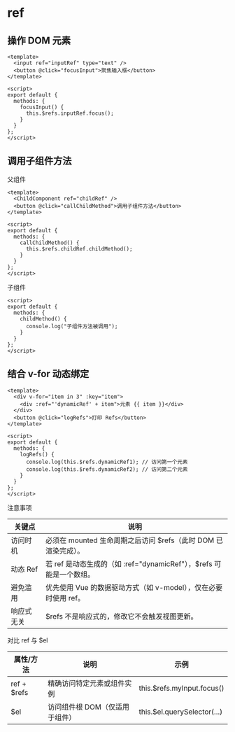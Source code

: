 # ref

## 操作 DOM 元素

```vue
<template>
  <input ref="inputRef" type="text" />
  <button @click="focusInput">聚焦输入框</button>
</template>

<script>
export default {
  methods: {
    focusInput() {
      this.$refs.inputRef.focus();
    }
  }
};
</script>
```

## 调用子组件方法

父组件
```vue
<template>
  <ChildComponent ref="childRef" />
  <button @click="callChildMethod">调用子组件方法</button>
</template>

<script>
export default {
  methods: {
    callChildMethod() {
      this.$refs.childRef.childMethod();
    }
  }
};
</script>
```

子组件
```vue
<script>
export default {
  methods: {
    childMethod() {
      console.log("子组件方法被调用");
    }
  }
};
</script>
```

## 结合 v-for 动态绑定

```vue
<template>
  <div v-for="item in 3" :key="item">
    <div :ref="'dynamicRef' + item">元素 {{ item }}</div>
  </div>
  <button @click="logRefs">打印 Refs</button>
</template>

<script>
export default {
  methods: {
    logRefs() {
      console.log(this.$refs.dynamicRef1); // 访问第一个元素
      console.log(this.$refs.dynamicRef2); // 访问第二个元素
    }
  }
};
</script>
```

注意事项

|关键点 | 说明 |
| --- | --- |
| 访问时机 | 必须在 mounted 生命周期之后访问 $refs（此时 DOM 已渲染完成）。|
| 动态 Ref | 若 ref 是动态生成的（如 :ref="dynamicRef"），$refs 可能是一个数组。|
| 避免滥用 | 优先使用 Vue 的数据驱动方式（如 v-model），仅在必要时使用 ref。|
| 响应式无关 | $refs 不是响应式的，修改它不会触发视图更新。|

对比 ref 与 $el

| 属性/方法 | 说明 | 示例 |
| --- | --- | --- |
| ref + $refs | 精确访问特定元素或组件实例 | this.$refs.myInput.focus() |
| $el | 访问组件根 DOM（仅适用于组件） | this.$el.querySelector(...) |
